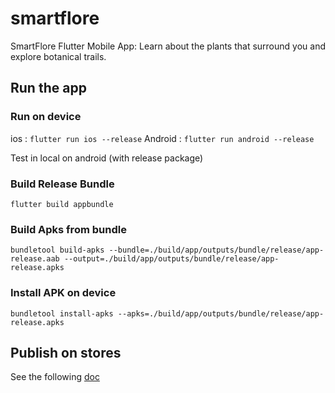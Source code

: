 # smartflore

SmartFlore Flutter Mobile App: Learn about the plants that surround you and explore botanical trails.

## Run the app

###  Run on device
ios : `flutter run ios --release`
Android : `flutter run android --release`

Test in local on android (with release package)

### Build Release Bundle
`flutter build appbundle` 

### Build Apks from bundle
`bundletool build-apks --bundle=./build/app/outputs/bundle/release/app-release.aab --output=./build/app/outputs/bundle/release/app-release.apks`

### Install APK on device
`bundletool install-apks --apks=./build/app/outputs/bundle/release/app-release.apks`

## Publish on stores
See the following [doc](doc/stores.md)